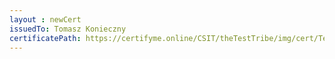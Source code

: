 ```yaml
--- 
layout : newCert 
issuedTo: Tomasz Konieczny
certificatePath: https://certifyme.online/CSIT/theTestTribe/img/cert/TestFlix/TomaszKonieczny_ddee3.png
--- 
```

